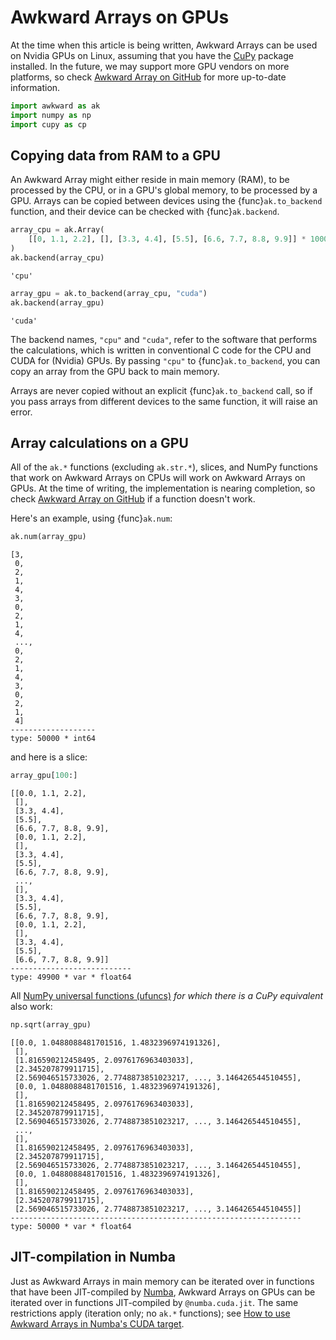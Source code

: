 Awkward Arrays on GPUs
======================

At the time when this article is being written, Awkward Arrays can be used on Nvidia GPUs on Linux, assuming that you have the [CuPy](https://cupy.dev/) package installed. In the future, we may support more GPU vendors on more platforms, so check [Awkward Array on GitHub](https://github.com/scikit-hep/awkward) for more up-to-date information.

```python
import awkward as ak
import numpy as np
import cupy as cp
```

## Copying data from RAM to a GPU

An Awkward Array might either reside in main memory (RAM), to be processed by the CPU, or in a GPU's global memory, to be processed by a GPU. Arrays can be copied between devices using the {func}`ak.to_backend` function, and their device can be checked with {func}`ak.backend`.

```python
array_cpu = ak.Array(
    [[0, 1.1, 2.2], [], [3.3, 4.4], [5.5], [6.6, 7.7, 8.8, 9.9]] * 10000
)
ak.backend(array_cpu)
```

```
'cpu'
```

```python
array_gpu = ak.to_backend(array_cpu, "cuda")
ak.backend(array_gpu)
```

```
'cuda'
```

The backend names, `"cpu"` and `"cuda"`, refer to the software that performs the calculations, which is written in conventional C code for the CPU and CUDA for (Nvidia) GPUs. By passing `"cpu"` to {func}`ak.to_backend`, you can copy an array from the GPU back to main memory.

Arrays are never copied without an explicit {func}`ak.to_backend` call, so if you pass arrays from different devices to the same function, it will raise an error.

## Array calculations on a GPU

All of the `ak.*` functions (excluding `ak.str.*`), slices, and NumPy functions that work on Awkward Arrays on CPUs will work on Awkward Arrays on GPUs. At the time of writing, the implementation is nearing completion, so check [Awkward Array on GitHub](https://github.com/scikit-hep/awkward) if a function doesn't work.

Here's an example, using {func}`ak.num`:

```python
ak.num(array_gpu)
```

```
[3,
 0,
 2,
 1,
 4,
 3,
 0,
 2,
 1,
 4,
 ...,
 0,
 2,
 1,
 4,
 3,
 0,
 2,
 1,
 4]
-------------------
type: 50000 * int64
```

and here is a slice:

```python
array_gpu[100:]
```

```
[[0.0, 1.1, 2.2],
 [],
 [3.3, 4.4],
 [5.5],
 [6.6, 7.7, 8.8, 9.9],
 [0.0, 1.1, 2.2],
 [],
 [3.3, 4.4],
 [5.5],
 [6.6, 7.7, 8.8, 9.9],
 ...,
 [],
 [3.3, 4.4],
 [5.5],
 [6.6, 7.7, 8.8, 9.9],
 [0.0, 1.1, 2.2],
 [],
 [3.3, 4.4],
 [5.5],
 [6.6, 7.7, 8.8, 9.9]]
---------------------------
type: 49900 * var * float64
```

All [NumPy universal functions (ufuncs)](https://numpy.org/doc/stable/reference/ufuncs.html) _for which there is a CuPy equivalent_ also work:

```python
np.sqrt(array_gpu)
```

```
[[0.0, 1.0488088481701516, 1.4832396974191326],
 [],
 [1.816590212458495, 2.0976176963403033],
 [2.345207879911715],
 [2.569046515733026, 2.7748873851023217, ..., 3.146426544510455],
 [0.0, 1.0488088481701516, 1.4832396974191326],
 [],
 [1.816590212458495, 2.0976176963403033],
 [2.345207879911715],
 [2.569046515733026, 2.7748873851023217, ..., 3.146426544510455],
 ...,
 [],
 [1.816590212458495, 2.0976176963403033],
 [2.345207879911715],
 [2.569046515733026, 2.7748873851023217, ..., 3.146426544510455],
 [0.0, 1.0488088481701516, 1.4832396974191326],
 [],
 [1.816590212458495, 2.0976176963403033],
 [2.345207879911715],
 [2.569046515733026, 2.7748873851023217, ..., 3.146426544510455]]
-----------------------------------------------------------------
type: 50000 * var * float64
```

## JIT-compilation in Numba

Just as Awkward Arrays in main memory can be iterated over in functions that have been JIT-compiled by [Numba](https://numba.pydata.org/), Awkward Arrays on GPUs can be iterated over in functions JIT-compiled by `@numba.cuda.jit`. The same restrictions apply (iteration only; no `ak.*` functions); see [How to use Awkward Arrays in Numba's CUDA target](https://awkward-array.org/doc/main/user-guide/how-to-use-in-numba-cuda.html).
